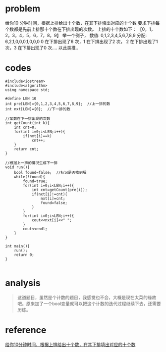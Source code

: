 # problem
>
给你10 分钟时间，根据上排给出十个数，在其下排填出对应的十个数
要求下排每个数都是先前上排那十个数在下排出现的次数。
上排的十个数如下：
【0，1，2，3，4，5，6，7，8，9】
举一个例子，
数值: 0,1,2,3,4,5,6,7,8,9
分配: 6,2,1,0,0,0,1,0,0,0
0 在下排出现了6 次，1 在下排出现了2 次，
2 在下排出现了1 次，3 在下排出现了0 次....
以此类推..


# codes
```
#include<iostream>
#include<algorithm>
using namespace std;

#define LEN 10
int pre[LEN]={0,1,2,3,4,5,6,7,8,9};  //上一排的数
int nxt[LEN]={0};  //下一排的数

//某数在下一排出现的次数
int getCount(int k){
    int cnt=0;
    for(int i=0;i<LEN;i++){
        if(nxt[i]==k)
            cnt++;
    }
    return cnt;
}

//根据上一排的情况生成下一排
void run(){
    bool found=false;  //标记是否找到解
    while(!found){
        found=true;
        for(int i=0;i<LEN;i++){
            int cnt=getCount(pre[i]);
            if(nxt[i]!=cnt){
                nxt[i]=cnt;
                found=false;
            }
        }
        for(int i=0;i<LEN;i++){
            cout<<nxt[i]<<" ";
        }
        cout<<endl;
    }
}

int main(){
    run();
    return 0;
}


```

# analysis
>这道题目，虽然是个计数的题目，我感觉也不会，大概是现在太菜的缘故吧。原来加了一个bool变量就可以把这个计数的迭代过程继续下去，还需要历练。

# reference 
[给你10分钟时间，根据上排给出十个数，在其下排填出对应的十个数][1]

[1]: https://blog.csdn.net/starcuan/article/details/19257575
